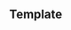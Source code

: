## Template

<script src="plotly-latest.min.js"></script>

<div id="myDiv"><!-- Plotly chart will be drawn inside this DIV --></div>

  <script>
var trace1 = {
  x: [1, 2, 3, 4], 
  y: [10, 25, 13, 17], 
  type: 'scatter'
};
var trace2 = {
  x: [1, 2, 3, 4], 
  y: [16, 5, 11, 9], 
  type: 'scatter'
};
var data = [trace1, trace2];
Plotly.newPlot('myDiv', data);
  </script>

